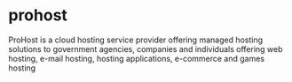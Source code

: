 # prohost
ProHost is a cloud hosting service provider offering managed hosting solutions to government agencies, companies and individuals offering web hosting, e-mail hosting, hosting applications, e-commerce and games hosting
